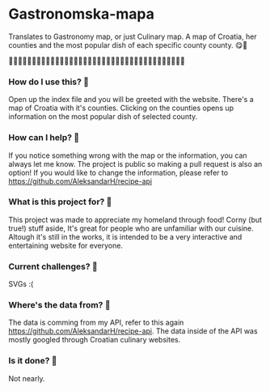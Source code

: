# Gastronomska-mapa

Translates to Gastronomy map, or just Culinary map.
A map of Croatia, her counties and the most popular dish of each specific county county. 😋🍴

🍔🍕🍖🍗🍚🍜🍝🍰🍪🍩🍤🍣🍠🍟🍞🍅🍆🍇🍈🍉🍊🍌🥒🥑🥐🍲🍓🍒🍑🍍🥓🥔🥕🥖🥗🥘🥙🥚

### How do I use this? 🥜

Open up the index file and you will be greeted with the website.
There's a map of Croatia with it's counties. Clicking on the counties opens up information
on the most popular dish of selected county.

### How can I help? 🥝

If you notice something wrong with the map or the information, you can always let me know.
The project is public so making a pull request is also an option!
If you would like to change the information, please refer to https://github.com/AleksandarH/recipe-api

### What is this project for? 🥞

This project was made to appreciate my homeland through food!
Corny (but true!) stuff aside, It's great for people who are unfamiliar with our cuisine.
Altough it's still in the works, it is intended to be a very interactive and entertaining website for everyone.

### Current challenges? 🦐

SVGs :(

### Where's the data from? 🥙

The data is comming from my API, refer to this again https://github.com/AleksandarH/recipe-api.
The data inside of the API was mostly googled through Croatian culinary websites.

### Is it done? 🦑

Not nearly.
